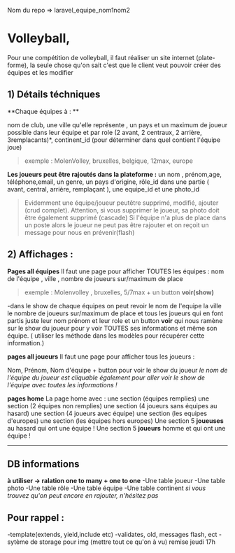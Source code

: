 Nom du repo => laravel_equipe_nom1nom2

# Volleyball,
Pour une compétition de volleyball, il faut réaliser un site internet (plate-forme), la seule chose qu'on sait c'est que le client veut pouvoir créer des équipes et les modifier

## 1) Détails téchniques
**Chaque équipes à : **

nom de club, une ville qu'elle représente , un pays et un maximum de joueur possible dans leur équipe et par role (2 avant, 2 centraux, 2 arrière, 3remplacants)*, continent_id (pour déterminer dans quel contient l'équipe joue) 

>exemple :
>MolenVolley, bruxelles, belgique, 12max, europe

**Les joueurs peut être rajoutés dans la plateforme :**
un nom , prénom,age, téléphone,email, un genre, un pays d'origine, rôle_id dans une partie ( avant, central, arrière, remplaçant ), une equipe_id et une photo_id

> Evidemment une équipe/joueur peutêtre supprimé, modifié, ajouter (crud complet). Attention, si vous supprimer le joueur, sa photo doit être également supprimé (cascade)
>Si l'équipe n'a plus de place dans un poste alors le joueur ne peut pas être rajouter et on reçoit un message pour nous en prévenir(flash)

## 2) Affichages :
**Pages all équipes**
Il faut une page pour afficher TOUTES les équipes :
nom de l'équipe , ville , nombre de joueurs sur/maximum de place
>exemple :
>Molenvolley , bruxelles, 5/7max +  un button **voir(show)**

-dans le show de chaque équipes on peut revoir le nom de l'equipe la ville le nombre de joueurs sur/maximum de place et tous les joueurs qui en font partis juste leur nom prénom et leur role et un button **voir** qui nous ramène sur le show du joueur pour y voir TOUTES ses informations et même son équipe. ( utiliser les méthode dans les modèles pour récupérer cette information.)

**pages all joueurs**
Il faut une page pour afficher tous les joueurs :

Nom, Prénom, Nom d'équipe + button pour voir le show du joueur
*le nom de l'équipe du joueur est cliquable également pour aller voir le show de l'équipe avec toutes les informations !*

**pages home**
La page home avec : 
une section (équipes remplies)
une section (2 équipes non remplies)
une section (4 joueurs sans équipes au hasard)
une section (4 joueurs avec équipe)
une section (les equipes d'europes)
une section (les équipes hors europes)
Une section 5 **joueuses** au hasard qui ont une équipe !
Une section 5 **joueurs** homme et qui ont une équipe !

___

## DB informations
**à utiliser -> ralation one to many + one to one**
-Une table joueur
-Une table photo
-Une table rôle
-Une table équipe
-Une table continent
*si vous trouvez qu'on peut encore en rajouter, n'hésitez pas*

## Pour rappel : 
-template(extends, yield,include etc)
-validates, old, messages flash, ect
-sytème de storage pour img
(mettre tout ce qu'on à vu) 
remise jeudi 17h